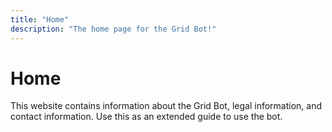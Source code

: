 ```yaml
---
title: "Home"
description: "The home page for the Grid Bot!"
---
```


# Home

This website contains information about the Grid Bot, legal information, and contact information.
Use this as an extended guide to use the bot.
